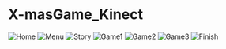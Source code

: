 X-masGame_Kinect
==============================
![Home](https://cloud.githubusercontent.com/assets/6138689/8818767/0d23109e-3078-11e5-9180-2893644d1c9b.png)
![Menu](https://cloud.githubusercontent.com/assets/6138689/8818765/0d204a80-3078-11e5-90c2-e06b424a618a.png)
![Story](https://cloud.githubusercontent.com/assets/6138689/8818766/0d225b04-3078-11e5-8583-33f523f6a15f.png)
![Game1](https://cloud.githubusercontent.com/assets/6138689/8818768/0d232282-3078-11e5-8a3e-0d13961b58aa.png)
![Game2](https://cloud.githubusercontent.com/assets/6138689/8818815/7141093c-3078-11e5-8884-fe6a4a616834.png)
![Game3](https://cloud.githubusercontent.com/assets/6138689/8818777/1a34ef00-3078-11e5-96b0-8c87db178998.png)
![Finish](https://cloud.githubusercontent.com/assets/6138689/8818791/3041dd26-3078-11e5-82f8-bed9866d07f3.png)
